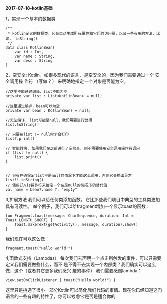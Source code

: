 **2017-07-18-kotlin基础**

1，实现一个基本的数据类

	/**
	 * kotlin定义的数据类，它会自动生成所有属性和它们的访问器，以及一些有用的方法，比如， toString()
	 */
	data class KotlinBean(
		var id : Int,
		var name : String,
		var desc : String
	)

2，空安全: Kotlin，如很多现代的语言，是空安全的，因为我们需要通过一个 安全调用操
作符 （写做 ? ） 来明确地指定一个对象是否能为空。

	//这里不能通过编译，list不能为空	
	private var list : List<KotlinBean> = null; 
	
	//这里通过编译，bean可以为空
	private var bean : KotlinBean? = null; 
	
	//无法编译, list可能是null，我们需要进行处理
	list.toString()

	// 只要在list != null时才会打印
	list?.print()
	
	// 智能转换. 如果我们在之前进行了空检查，则不需要使用安全调用操作符调用
	if (list != null) {
		list.print()
	}
	
	
	// 只有在确保artist不是null的情况下才能这么调用，否则它会抛出异常
	list!!.toString()
	// 使用Elvis操作符来给定一个在是null的情况下的替代值
	val name = bean?.name ?: "empty"

3,扩展方法
我们可以给任何类添加函数。它比那些我们项目中典型的工具类更加具有可读性。
举个例子，我们可以给fragment增加一个显示toast的函数：

	fun Fragment.toast(message: CharSequence, duration: Int = Toast.LENGTH_SHORT) {
		Toast.makeText(getActivity(), message, duration).show()
	}

我们现在可以这么做：

	fragment.toast("Hello world!")

4,函数式支持（Lambdas）
每次我们去声明一个点击所触发的事件，可以只需要定义我们需要做些什么，而不
是不得不去实现一个内部类？我们确实可以这么做，这个（或者其它更多我们感兴
趣的事件） 我们需要感谢lambda：

	view.setOnClickListener { toast("Hello world!") }

这里只是挑选了很小一部分Kotlin可以简化我们代码的事情。现在你已经知道这门
语言的一些有趣的特性了，你可以考虑它是否是适合你的
